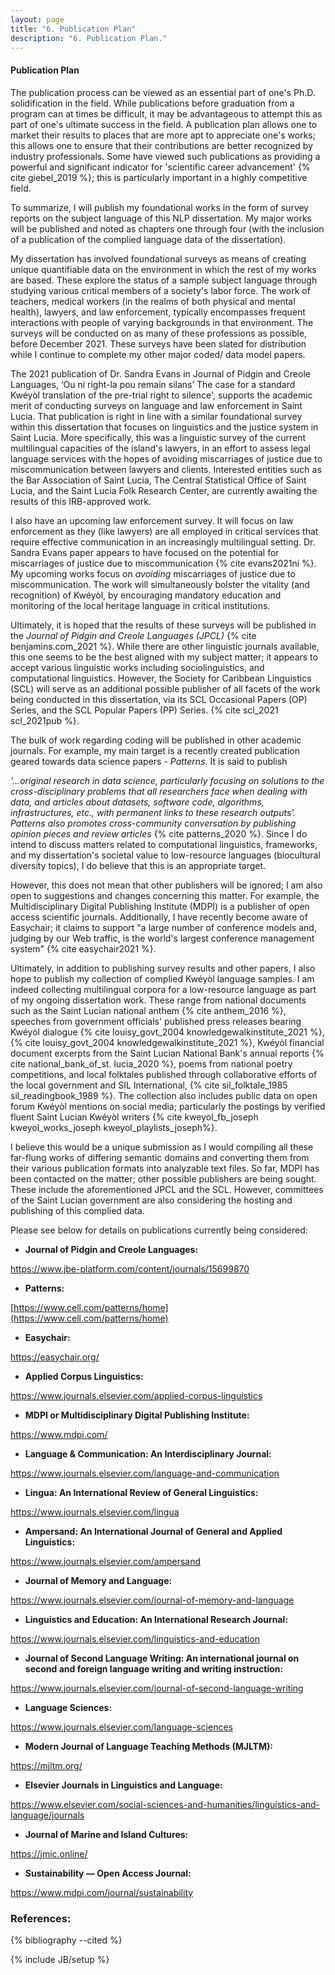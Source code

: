 ```yaml
---
layout: page
title: "6. Publication Plan"
description: "6. Publication Plan."
---
```



#### __Publication Plan__

The publication process can be viewed as an essential part of one's Ph.D. solidification in the field. While publications before graduation from a program can at times be difficult, it may be advantageous to attempt this as part of one's ultimate success in the field. A publication plan allows one to market their results to places that are more apt to appreciate one's works; this allows one to ensure that their contributions are better recognized by industry professionals. Some have viewed such publications as providing a powerful and significant indicator for 'scientific career advancement' {% cite giebel_2019 %}; this is particularly important in a highly competitive field.

To summarize, I will publish my foundational works in the form of survey reports on the subject language of this NLP dissertation. My major works will be published and noted as chapters one through four (with the inclusion of a publication of the complied language data of the dissertation).

My dissertation has involved foundational surveys as means of creating unique quantifiable data on the environment in which the rest of my works are based. These explore the status of a sample subject language through studying various critical members of a society's labor force. The work of teachers, medical workers (in the realms of both physical and mental health), lawyers, and law enforcement, typically encompasses frequent interactions with people of varying backgrounds in that environment. The surveys will be conducted on as many of these professions as possible, before December 2021. These surveys have been slated for distribution while I continue to complete my other major coded/ data model papers. 

The 2021 publication of Dr. Sandra Evans in Journal of Pidgin and Creole Languages, ‘Ou ni right-la pou remain silans’ The case for a standard Kwéyòl translation of the pre-trial right to silence', supports the academic merit of conducting surveys on language and law enforcement in Saint Lucia. That publication is right in line with a similar foundational survey within this dissertation that focuses on linguistics and the justice system in Saint Lucia. More specifically, this was a linguistic survey of the current multilingual capacities of the island's lawyers, in an effort to assess legal language services with the hopes of avoiding miscarriages of justice due to miscommunication between lawyers and clients. Interested entities such as the Bar Association of Saint Lucia, The Central Statistical Office of Saint Lucia, and the Saint Lucia Folk Research Center, are currently awaiting the results of this IRB-approved work.

I also have an upcoming law enforcement survey. It will focus on law enforcement as they (like lawyers) are all employed in critical services that require effective communication in an increasingly multilingual setting. Dr. Sandra Evans paper appears to have focused on the potential for miscarriages of justice due to miscommunication {% cite evans2021ni %}. My upcoming works focus on *avoiding* miscarriages of justice due to miscommunication. The work will simultaneously bolster the vitality (and recognition) of Kwéyòl, by encouraging mandatory education and monitoring of the local heritage language in critical institutions.

Ultimately, it is hoped that the results of these surveys will be published in the *Journal of Pidgin and Creole Languages (JPCL)* {% cite benjamins.com_2021 %}. While there are other linguistic journals available, this one seems to be the best aligned with my subject matter; it appears to accept various linguistic works including sociolinguistics, and computational linguistics. However, the Society for Caribbean Linguistics (SCL) will serve as an additional possible publisher of all facets of the work being conducted in this dissertation, via its SCL Occasional Papers (OP) Series, and the SCL Popular Papers (PP) Series. {% cite scl_2021 scl_2021pub %}.

The bulk of work regarding coding will be published in other academic journals. For example, my main target is a recently created publication geared towards data science papers - *Patterns*. It is said to publish

*'...original research in data science, particularly focusing on solutions to the cross-disciplinary problems that all researchers face when dealing with data, and articles about datasets, software code, algorithms, infrastructures, etc., with permanent links to these research outputs'. Patterns also promotes cross-community conversation by publishing opinion pieces and review articles* {% cite patterns_2020 %}. Since I do intend to discuss matters related to computational linguistics, frameworks, and my dissertation's societal value to low-resource languages (biocultural diversity topics), I do believe that this is an appropriate target. 

However, this does not mean that other publishers will be ignored; I am also open to suggestions and changes concerning this matter. For example, the Multidisciplinary Digital Publishing Institute (MDPI) is a publisher of open access scientific journals. Additionally, I have recently become aware of Easychair; it claims to support "a large number of conference models and, judging by our Web traffic, is the world's largest conference management system" {% cite easychair2021 %}. 

Ultimately, in addition to publishing survey results and other papers, I also hope to publish my collection of complied Kwéyòl language samples. I am indeed collecting multilingual corpora for a low-resource language as part of my ongoing dissertation work. These range from national documents such as the Saint Lucian national anthem {% cite anthem_2016 %}, speeches from government officials' published press releases bearing Kwéyòl dialogue {% cite louisy_govt_2004 knowledgewalkinstitute_2021 %}, {% cite louisy_govt_2004 knowledgewalkinstitute_2021 %}, Kwéyòl financial document excerpts from the Saint Lucian National Bank's annual reports {% cite national_bank_of_st. lucia_2020 %}, poems from national poetry competitions, and local folktales published through collaborative efforts of the local government and SIL International,  {% cite sil_folktale_1985 sil_readingbook_1989 %}. The collection also includes public data on open forum Kwéyòl mentions on social media; particularly the postings by verified fluent Saint Lucian Kwéyòl writers {% cite kweyol_fb_joseph kweyol_works_joseph kweyol_playlists_joseph%}. 

I believe this would be a unique submission as I would compiling all these far-flung works of differing semantic domains and converting them from their various publication formats into analyzable text files. So far, MDPI has been contacted on the matter; other possible publishers are being sought. These include the aforementioned JPCL and the SCL. However, committees of the Saint Lucian government are also considering the hosting and publishing of this complied data.


Please see below for details on publications currently being considered:

 - **Journal of Pidgin and Creole Languages:**

https://www.jbe-platform.com/content/journals/15699870


- **Patterns:**

[https://www.cell.com/patterns/home](https://www.cell.com/patterns/home)

 - **Easychair:**

https://easychair.org/


- **Applied Corpus Linguistics:**

https://www.journals.elsevier.com/applied-corpus-linguistics


- **MDPI or Multidisciplinary Digital Publishing Institute:** 

https://www.mdpi.com/

- **Language & Communication: An Interdisciplinary Journal:**

https://www.journals.elsevier.com/language-and-communication


- **Lingua: An International Review of General Linguistics:**

https://www.journals.elsevier.com/lingua


- **Ampersand: An International Journal of General and Applied Linguistics:**

https://www.journals.elsevier.com/ampersand


- **Journal of Memory and Language:**

https://www.journals.elsevier.com/journal-of-memory-and-language

- **Linguistics and Education: An International Research Journal:**

https://www.journals.elsevier.com/linguistics-and-education


- **Journal of Second Language Writing: An international journal on second and foreign language writing and writing instruction:**

https://www.journals.elsevier.com/journal-of-second-language-writing


- **Language Sciences:**

https://www.journals.elsevier.com/language-sciences


- **Modern Journal of Language Teaching Methods (MJLTM):**

https://mjltm.org/


- **Elsevier Journals in Linguistics and Language:**

https://www.elsevier.com/social-sciences-and-humanities/linguistics-and-language/journals


- **Journal of Marine and Island Cultures:**

https://jmic.online/


- **Sustainability — Open Access Journal:**

https://www.mdpi.com/journal/sustainability



### References:


{% bibliography --cited %}

{% include JB/setup %}
